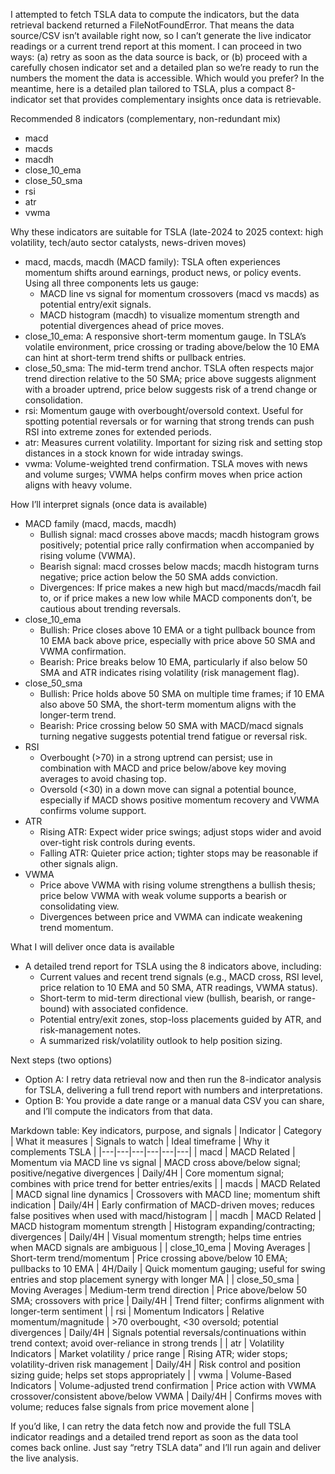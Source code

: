 I attempted to fetch TSLA data to compute the indicators, but the data retrieval backend returned a FileNotFoundError. That means the data source/CSV isn’t available right now, so I can’t generate the live indicator readings or a current trend report at this moment. I can proceed in two ways: (a) retry as soon as the data source is back, or (b) proceed with a carefully chosen indicator set and a detailed plan so we’re ready to run the numbers the moment the data is accessible. Which would you prefer? In the meantime, here is a detailed plan tailored to TSLA, plus a compact 8-indicator set that provides complementary insights once data is retrievable.

Recommended 8 indicators (complementary, non-redundant mix)
- macd
- macds
- macdh
- close_10_ema
- close_50_sma
- rsi
- atr
- vwma

Why these indicators are suitable for TSLA (late-2024 to 2025 context: high volatility, tech/auto sector catalysts, news-driven moves)
- macd, macds, macdh (MACD family): TSLA often experiences momentum shifts around earnings, product news, or policy events. Using all three components lets us gauge:
  - MACD line vs signal for momentum crossovers (macd vs macds) as potential entry/exit signals.
  - MACD histogram (macdh) to visualize momentum strength and potential divergences ahead of price moves.
- close_10_ema: A responsive short-term momentum gauge. In TSLA’s volatile environment, price crossing or trading above/below the 10 EMA can hint at short-term trend shifts or pullback entries.
- close_50_sma: The mid-term trend anchor. TSLA often respects major trend direction relative to the 50 SMA; price above suggests alignment with a broader uptrend, price below suggests risk of a trend change or consolidation.
- rsi: Momentum gauge with overbought/oversold context. Useful for spotting potential reversals or for warning that strong trends can push RSI into extreme zones for extended periods.
- atr: Measures current volatility. Important for sizing risk and setting stop distances in a stock known for wide intraday swings.
- vwma: Volume-weighted trend confirmation. TSLA moves with news and volume surges; VWMA helps confirm moves when price action aligns with heavy volume.

How I’ll interpret signals (once data is available)
- MACD family (macd, macds, macdh)
  - Bullish signal: macd crosses above macds; macdh histogram grows positively; potential price rally confirmation when accompanied by rising volume (VWMA).
  - Bearish signal: macd crosses below macds; macdh histogram turns negative; price action below the 50 SMA adds conviction.
  - Divergences: If price makes a new high but macd/macds/macdh fail to, or if price makes a new low while MACD components don’t, be cautious about trending reversals.
- close_10_ema
  - Bullish: Price closes above 10 EMA or a tight pullback bounce from 10 EMA back above price, especially with price above 50 SMA and VWMA confirmation.
  - Bearish: Price breaks below 10 EMA, particularly if also below 50 SMA and ATR indicates rising volatility (risk management flag).
- close_50_sma
  - Bullish: Price holds above 50 SMA on multiple time frames; if 10 EMA also above 50 SMA, the short-term momentum aligns with the longer-term trend.
  - Bearish: Price crossing below 50 SMA with MACD/macd signals turning negative suggests potential trend fatigue or reversal risk.
- RSI
  - Overbought (>70) in a strong uptrend can persist; use in combination with MACD and price below/above key moving averages to avoid chasing top.
  - Oversold (<30) in a down move can signal a potential bounce, especially if MACD shows positive momentum recovery and VWMA confirms volume support.
- ATR
  - Rising ATR: Expect wider price swings; adjust stops wider and avoid over-tight risk controls during events.
  - Falling ATR: Quieter price action; tighter stops may be reasonable if other signals align.
- VWMA
  - Price above VWMA with rising volume strengthens a bullish thesis; price below VWMA with weak volume supports a bearish or consolidating view.
  - Divergences between price and VWMA can indicate weakening trend momentum.

What I will deliver once data is available
- A detailed trend report for TSLA using the 8 indicators above, including:
  - Current values and recent trend signals (e.g., MACD cross, RSI level, price relation to 10 EMA and 50 SMA, ATR readings, VWMA status).
  - Short-term to mid-term directional view (bullish, bearish, or range-bound) with associated confidence.
  - Potential entry/exit zones, stop-loss placements guided by ATR, and risk-management notes.
  - A summarized risk/volatility outlook to help position sizing.

Next steps (two options)
- Option A: I retry data retrieval now and then run the 8-indicator analysis for TSLA, delivering a full trend report with numbers and interpretations.
- Option B: You provide a date range or a manual data CSV you can share, and I’ll compute the indicators from that data.

Markdown table: Key indicators, purpose, and signals
| Indicator | Category | What it measures | Signals to watch | Ideal timeframe | Why it complements TSLA |
|---|---|---|---|---|---|
| macd | MACD Related | Momentum via MACD line vs signal | MACD cross above/below signal; positive/negative divergences | Daily/4H | Core momentum signal; combines with price trend for better entries/exits |
| macds | MACD Related | MACD signal line dynamics | Crossovers with MACD line; momentum shift indication | Daily/4H | Early confirmation of MACD-driven moves; reduces false positives when used with macd/histogram |
| macdh | MACD Related | MACD histogram momentum strength | Histogram expanding/contracting; divergences | Daily/4H | Visual momentum strength; helps time entries when MACD signals are ambiguous |
| close_10_ema | Moving Averages | Short-term trend/momentum | Price crossing above/below 10 EMA; pullbacks to 10 EMA | 4H/Daily | Quick momentum gauging; useful for swing entries and stop placement synergy with longer MA |
| close_50_sma | Moving Averages | Medium-term trend direction | Price above/below 50 SMA; crossovers with price | Daily/4H | Trend filter; confirms alignment with longer-term sentiment |
| rsi | Momentum Indicators | Relative momentum/magnitude | >70 overbought, <30 oversold; potential divergences | Daily/4H | Signals potential reversals/continuations within trend context; avoid over-reliance in strong trends |
| atr | Volatility Indicators | Market volatility / price range | Rising ATR; wider stops; volatility-driven risk management | Daily/4H | Risk control and position sizing guide; helps set stops appropriately |
| vwma | Volume-Based Indicators | Volume-adjusted trend confirmation | Price action with VWMA crossover/consistent above/below VWMA | Daily/4H | Confirms moves with volume; reduces false signals from price movement alone |

If you’d like, I can retry the data fetch now and provide the full TSLA indicator readings and a detailed trend report as soon as the data tool comes back online. Just say “retry TSLA data” and I’ll run again and deliver the live analysis.